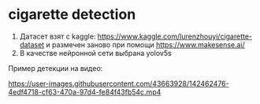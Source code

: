 # cigarette detection

1. Датасет взят с kaggle: https://www.kaggle.com/lurenzhouyi/cigarette-dataset и размечен заново при помощи https://www.makesense.ai/ 
2. В качестве нейронной сети выбрана yolov5s



Пример детекции на видео:



https://user-images.githubusercontent.com/43663928/142462476-4edf4718-cf63-470a-97d4-fe84f43fb54c.mp4

